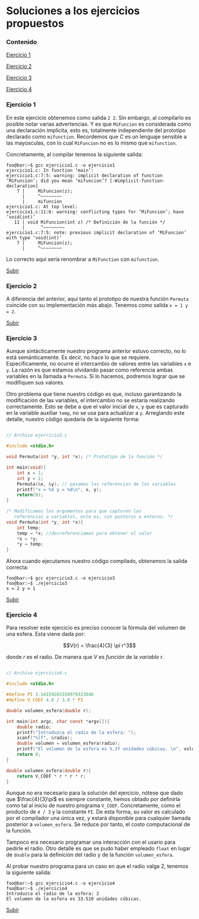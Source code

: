 # Soluciones a los ejercicios propuestos

### Contenido

[Ejercicio 1](#ejercicio-1)

[Ejercicio 2](#ejercicio-2)
 
[Ejercicio 3](#ejercicio-3)
 
[Ejercicio 4](#ejercicio-4)


### Ejercicio 1 

En este ejercicio obtenemos como salida `2 2`. Sin embargo, al compilarlo es posible notar varias advertencias. Y es que `MiFuncion` es considerada como una declaración implícita, esto es, totalmente independiente del prototipo declarado como `mifunction`. Recordemos que *C* es un lenguaje sensible a las mayúsculas, con lo cual `MiFuncion` no es lo mismo que `mifunction`.

Concretamente, al compilar tenemos la siguiente salida:

```console
foo@bar:~$ gcc ejercicio1.c -o ejercicio1
ejercicio1.c: In function ‘main’:
ejercicio1.c:7:5: warning: implicit declaration of function ‘MiFuncion’; did you mean ‘mifuncion’? [-Wimplicit-function-declaration]
    7 |     MiFuncion(z);
      |     ^~~~~~~~~
      |     mifuncion
ejercicio1.c: At top level:
ejercicio1.c:11:6: warning: conflicting types for ‘MiFuncion’; have ‘void(int)’
   11 | void MiFuncion(int z) /* Definición de la función */
      |      ^~~~~~~~~
ejercicio1.c:7:5: note: previous implicit declaration of ‘MiFuncion’ with type ‘void(int)’
    7 |     MiFuncion(z);
      |     ^~~~~~~~~

```

Lo correcto aquí sería renombrar a `MiFunction` con `mifunction`. 

[Subir](#contenido)



### Ejercicio 2

A diferencia del anterior, aquí tanto el prototipo de nuestra función `Permuta` coincide con su implementación más abajo. Tenemos como salida `x = 1 y = 2`. 

[Subir](#contenido)

### Ejercicio 3

Aunque sintácticamente nuestro programa anterior estuvo correcto, no lo está semánticamente. Es decir, no hace lo que se requiere. Específicamente, no ocurre el intercambio de valores entre las variables `x` e `y`. La razón es que estamos olvidando pasar como referencia ambas variables en la llamada a `Permuta`. Si lo hacemos, podremos lograr que se modifiquen sus valores. 

Otro problema que tiene nuestro código es que, incluso garantizando la modificación de las variables, el intercambio no se estaría realizando correctamente. Esto se debe a que el valor inicial de `x`, y que es capturado en la variable auxiliar `temp`, no se usa para actualizar a `y`. Arreglando este detalle, nuestro código quedaría de la siguiente forma:

```c

// Archivo ejercicio3.c

#include <stdio.h>

void Permuta(int *y, int *x); /* Prototipo de la función */

int main(void){
    int x = 1;
    int y = 2;
    Permuta(&x, &y); // pasamos las referencias de las variables
    printf("x = %d y = %d\n", x, y);
    return(0);
}

/* Modificamos los argumentos para que capturen las 
   referencias a variables, esto es, con punteros a enteros. */
void Permuta(int *y, int *x){
    int temp;
    temp = *x; //desreferenciamos para obtener el valor
    *x = *y;
    *y = temp;
}
```

Ahora cuando ejecutamos nuestro código compilado, obtenemos la salida correcta:

```console
foo@bar:~$ gcc ejercicio3.c -o ejercicio3
foo@bar:~$ ./ejercicio3
x = 2 y = 1
```

[Subir](#contenido)


### Ejercicio 4

Para resolver este ejercicio es preciso conocer la fórmula del volumen de una esfera. Esta viene dada por:
```math
V(r) = \frac{4}{3} \pi r^3
```
donde $r$ es el radio. De manera que $V$ es *función* de la *variable* $r$.

```c

// Archivo ejercicio4.c

#include <stdio.h>

#define PI 3.14159265358979323846
#define V_COEF 4.0 / 3.0 * PI

double volumen_esfera(double r);

int main(int argc, char const *argv[]){
    double radio;
    printf("Introduzca el radio de la esfera: ");
    scanf("%lf", &radio);
    double volumen = volumen_esfera(radio);
    printf("El volumen de la esfera es %.3f unidades cúbicas. \n", volumen);
    return 0;
}

double volumen_esfera(double r){
    return V_COEF * r * r * r;
}

```
Aunque no era necesario para la solución del ejercicio, nótese que dado que $\frac{4}{3}\pi$ es siempre constante, hemos obtado por definirla como tal al inicio de nuestro programa `V_COEF`. Concretamente, como el producto de `4 / 3` y la constante `PI`. De esta forma, su valor es calculado por el compilador una única vez, y estará disponible para cualquier llamada posterior a `volumen_esfera`. Se reduce por tanto, el costo computacional de la función.

Tampoco era necesario programar una interacción con el usario para pedirle el radio. Otro detalle es que se pudo haber empleado `float` en lugar de `double` para la definición del radio y de la función  `volumen_esfera`.

Al probar nuestro programa para un caso en que el radio valga 2, tenemos la siguiente salida:


```console
foo@bar:~$ gcc ejercicio4.c -o ejercicio4
foo@bar:~$ ./ejercicio4
Introduzca el radio de la esfera: 2
El volumen de la esfera es 33.510 unidades cúbicas. 
```

[Subir](#contenido)